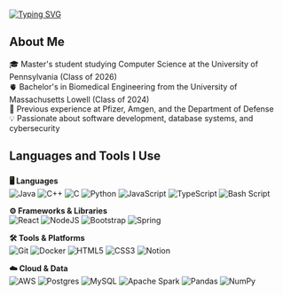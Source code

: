 
###
[![Typing SVG](https://readme-typing-svg.herokuapp.com?font=DM+Sans&weight=500&size=35&duration=3500&pause=1000&color=29B3F7&vCenter=true&width=435&height=40&lines=Hi+there!+%F0%9F%91%8B;I'm+Brandon+Kee)](https://git.io/typing-svg)

<h2 align="left">About Me</h2>
🎓 Master's student studying Computer Science at the University of Pennsylvania (Class of 2026)<br>🫀 Bachelor's in Biomedical Engineering from the University of Massachusetts Lowell (Class of 2024)<br>🔧 Previous experience at Pfizer, Amgen, and the Department of Defense<br>💡 Passionate about software development, database systems, and cybersecurity

###

<h2 align="left">Languages and Tools I Use</h2>

###

**🖥️ Languages**   
![Java](https://img.shields.io/badge/java-%23ED8B00.svg?style=flat-square&logo=openjdk&logoColor=white)
![C++](https://img.shields.io/badge/c++-%2300599C.svg?style=flat-square&logo=c%2B%2B&logoColor=white)
![C](https://img.shields.io/badge/c-%2300599C.svg?style=flat-square&logo=c&logoColor=white)
![Python](https://img.shields.io/badge/python-3670A0?style=flat-square&logo=python&logoColor=ffdd54)
![JavaScript](https://img.shields.io/badge/javascript-%23323330.svg?style=flat-square&logo=javascript&logoColor=%23F7DF1E)
![TypeScript](https://img.shields.io/badge/typescript-%23007ACC.svg?style=flat-square&logo=typescript&logoColor=white)
![Bash Script](https://img.shields.io/badge/bash_script-%23121011.svg?style=flat-square&logo=gnu-bash&logoColor=white)

**⚙️ Frameworks & Libraries**  
![React](https://img.shields.io/badge/react-%2320232a.svg?style=flat-square&logo=react&logoColor=%2361DAFB)
![NodeJS](https://img.shields.io/badge/node.js-6DA55F?style=flat-square&logo=node.js&logoColor=white)
![Bootstrap](https://img.shields.io/badge/bootstrap-%238511FA.svg?style=flat-square&logo=bootstrap&logoColor=white)
![Spring](https://img.shields.io/badge/spring-%236DB33F.svg?style=flat-square&logo=spring&logoColor=white)

**🛠️ Tools & Platforms**  
![Git](https://img.shields.io/badge/git-%23F05033.svg?style=flat-square&logo=git&logoColor=white)
![Docker](https://img.shields.io/badge/docker-%230db7ed.svg?style=flat-square&logo=docker&logoColor=white)
![HTML5](https://img.shields.io/badge/html5-%23E34F26.svg?style=flat-square&logo=html5&logoColor=white)
![CSS3](https://img.shields.io/badge/css3-%231572B6.svg?style=flat-square&logo=css3&logoColor=white)
![Notion](https://img.shields.io/badge/Notion-%23000000.svg?style=flat-square&logo=notion&logoColor=white)

**☁️ Cloud & Data**  
![AWS](https://img.shields.io/badge/AWS-%23FF9900.svg?style=flat-square&logo=amazon-aws&logoColor=white)
![Postgres](https://img.shields.io/badge/postgres-%23316192.svg?style=flat-square&logo=postgresql&logoColor=white)
![MySQL](https://img.shields.io/badge/mysql-4479A1.svg?style=flat-square&logo=mysql&logoColor=white)
![Apache Spark](https://img.shields.io/badge/Apache%20Spark-FDEE21?style=flat-square&logo=apachespark&logoColor=black)
![Pandas](https://img.shields.io/badge/pandas-%23150458.svg?style=flat-square&logo=pandas&logoColor=white)
![NumPy](https://img.shields.io/badge/numpy-%23013243.svg?style=flat-square&logo=numpy&logoColor=white)

###





